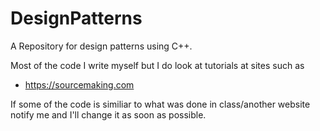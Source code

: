 # DesignPatterns
A Repository for design patterns using C++.

Most of the code I write myself but I do look at tutorials at sites such as 
 * https://sourcemaking.com

If some of the code is similiar to what was done in class/another website notify me and I'll change it as soon as possible.
